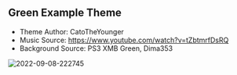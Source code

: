 ## Green Example Theme ##
- Theme Author: CatoTheYounger 
- Music Source: https://www.youtube.com/watch?v=tZbtmrfDsRQ
- Background Source: PS3 XMB Green, Dima353

![2022-09-08-222745](https://user-images.githubusercontent.com/82458228/189245530-85149766-bfe4-41e5-88b1-6bac22d04e69.png)
